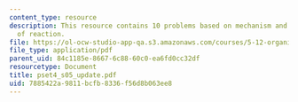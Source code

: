 ```yaml
---
content_type: resource
description: This resource contains 10 problems based on mechanism and major products
  of reaction.
file: https://ol-ocw-studio-app-qa.s3.amazonaws.com/courses/5-12-organic-chemistry-i-spring-2005/7885422a9811bcfb8336f56d8b063ee8_pset4_s05_update.pdf
file_type: application/pdf
parent_uid: 84c1185e-8667-6c88-60c0-ea6fd0cc32df
resourcetype: Document
title: pset4_s05_update.pdf
uid: 7885422a-9811-bcfb-8336-f56d8b063ee8
---
```

